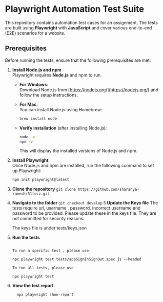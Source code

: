 # Playwright Automation Test Suite

This repository contains automation test cases for an assignment. The tests are built using **Playwright** with **JavaScript** and cover various end-to-end (E2E) scenarios for a website.

## Prerequisites

Before running the tests, ensure that the following prerequisites are met:

1. **Install Node.js and npm**  
   Playwright requires **Node.js** and npm to run.  

   - **For Windows**:  
     Download Node.js from [https://nodejs.org/](https://nodejs.org/) and follow the setup instructions.  

   - **For Mac**:  
     You can install Node.js using Homebrew:  
     ```bash
     brew install node
     ```  

   - **Verify installation** (after installing Node.js):  
     ```bash
     node -v  
     npm -v  
     ```  
     This will display the installed versions of Node.js and npm.

2. **Install Playwright**  
   Once Node.js and npm are installed, run the following command to set up Playwright:  
   ```bash
   npm init playwright@latest

3. **Clone the repository**
    ```git clone https://github.com/sharanya-ramesh/51tocz.git```
4. **Navigate to the folder**
    ```git checkout develop```
5.**Update the Keys file**
   The tests require url, username , password, incorrect username and password to be provided. Please update these in the keys file. They are not committed for 
   security reasons.

   The keys file is under tests/keys.json
6. **Run the tests**
    ```

    To run a specific test , please use

    npx playwright test tests/appSignInSignOut.spec.js --headed

    To run all tests, please use

    npx playwright test
    
    ```

7. **View the test report**
    ```
      npx playwright show-report  

    ```
